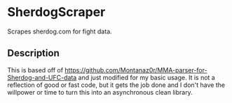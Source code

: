 # SherdogScraper

Scrapes sherdog.com for fight data.

## Description

This is based off of https://github.com/Montanaz0r/MMA-parser-for-Sherdog-and-UFC-data and just modified for my basic usage. It is not a reflection of good or fast code, but it gets the job done and I don't have the willpower or time to turn this into an asynchronous clean library.